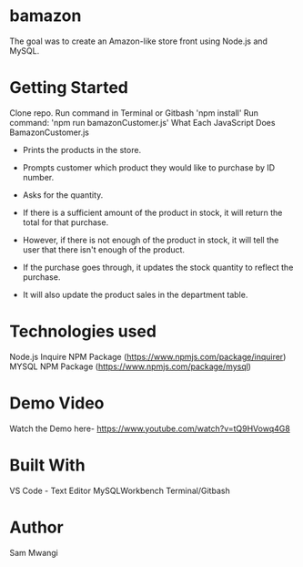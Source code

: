 # bamazon
The goal was to create an Amazon-like store front using Node.js and MySQL.

# Getting Started
Clone repo.
Run command in Terminal or Gitbash 'npm install'
Run command:
'npm run bamazonCustomer.js'
What Each JavaScript Does
BamazonCustomer.js

* Prints the products in the store.

* Prompts customer which product they would like to purchase by ID number.

* Asks for the quantity.

* If there is a sufficient amount of the product in stock, it will return the total for that purchase.
* However, if there is not enough of the product in stock, it will tell the user that there isn't enough of the product.
* If the purchase goes through, it updates the stock quantity to reflect the purchase.
* It will also update the product sales in the department table.

# Technologies used
Node.js
Inquire NPM Package (https://www.npmjs.com/package/inquirer)
MYSQL NPM Package (https://www.npmjs.com/package/mysql)

# Demo Video
Watch the Demo here- https://www.youtube.com/watch?v=tQ9HVowq4G8
# Built With
VS Code - Text Editor
MySQLWorkbench
Terminal/Gitbash
# Author
Sam Mwangi
